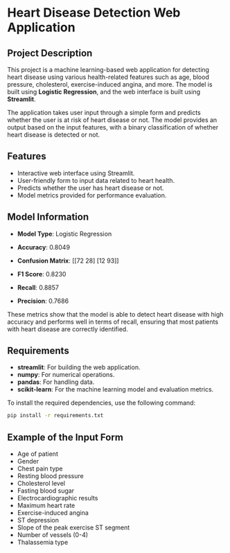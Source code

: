 # Heart Disease Detection Web Application

## Project Description

This project is a machine learning-based web application for detecting heart disease using various health-related features such as age, blood pressure, cholesterol, exercise-induced angina, and more. The model is built using **Logistic Regression**, and the web interface is built using **Streamlit**.

The application takes user input through a simple form and predicts whether the user is at risk of heart disease or not. The model provides an output based on the input features, with a binary classification of whether heart disease is detected or not.

## Features

- Interactive web interface using Streamlit.
- User-friendly form to input data related to heart health.
- Predicts whether the user has heart disease or not.
- Model metrics provided for performance evaluation.

## Model Information

- **Model Type**: Logistic Regression
- **Accuracy**: 0.8049
- **Confusion Matrix**: [[72 28] [12 93]]
  

- **F1 Score**: 0.8230
- **Recall**: 0.8857
- **Precision**: 0.7686

These metrics show that the model is able to detect heart disease with high accuracy and performs well in terms of recall, ensuring that most patients with heart disease are correctly identified.

## Requirements

- **streamlit**: For building the web application.
- **numpy**: For numerical operations.
- **pandas**: For handling data.
- **scikit-learn**: For the machine learning model and evaluation metrics.

To install the required dependencies, use the following command:

```bash
pip install -r requirements.txt
```
## Example of the Input Form
- Age of patient
- Gender
- Chest pain type
- Resting blood pressure
- Cholesterol level
- Fasting blood sugar
- Electrocardiographic results
- Maximum heart rate
- Exercise-induced angina
- ST depression
- Slope of the peak exercise ST segment
- Number of vessels (0-4)
- Thalassemia type


